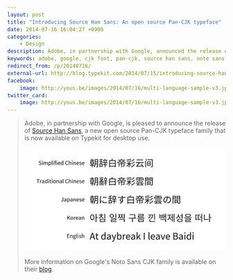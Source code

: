 ```yaml
---
layout: post
title: "Introducing Source Han Sans: An open source Pan-CJK typeface"
date: 2014-07-16 16:04:27 +0900
categories:
    - Design
description: Adobe, in partnership with Google, announced the release of Source Han Sans, a new open source Pan-CJK typeface family.
keywords: adobe, google, cjk font, pan-cjk, source han sans, note sans
redirect_from: /p/20140716/
external-url: http://blog.typekit.com/2014/07/15/introducing-source-han-sans/
facebook:
    image: http://yous.be/images/2014/07/16/multi-language-sample-v3.jpg
twitter_card:
    image: http://yous.be/images/2014/07/16/multi-language-sample-v3.jpg
---
```


> Adobe, in partnership with Google, is pleased to announce the release of [Source Han Sans](http://adobe.ly/TkSHS), a new open source Pan-CJK typeface family that is now available on Typekit for desktop use.
>
> ![Multi-language sample](/images/2014/07/16/multi-language-sample-v3.min.jpg "Multi-language sample")
>
> More information on Google's Noto Sans CJK family is available on their [blog](http://goo.gl/yhFcim).
